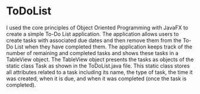 # ToDoList
I used the core principles of Object Oriented Programming with JavaFX to create a simple To-Do List application. The application allows users to create tasks with associated due dates and then remove them from the To-Do List when they have completed them. The application keeps track of the number of remaining and completed tasks and shows these tasks in a TableView object. The TableView object presents the tasks as objects of the static class Task as shown in the ToDoList.java file. This static class stores all attributes related to a task including its name, the type of task, the time it was created, when it is due, and when it was completed (once the task is completed).

